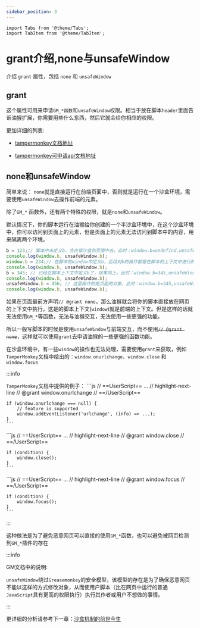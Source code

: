 ```yaml
---
sidebar_position: 3
---
```


```mdx-code-block
import Tabs from '@theme/Tabs';
import TabItem from '@theme/TabItem';
```

# grant介绍,none与unsafeWindow

介绍 `grant` 属性，包括 `none` 和 `unsafeWindow`

## grant
这个属性可用来申请`GM_*函数`和`unsafeWindow`权限。相当于放在脚本`header`里面告诉油猴扩展，你需要用些什么东西，然后它就会给你相应的权限。

更加详细的列表:

- [tampermonkey文档地址](https://www.tampermonkey.net/documentation.php#_grant)

- [tampermonkey可申请api文档地址](https://www.tampermonkey.net/documentation.php#api)

## none和unsafeWindow

简单来说：
`none`就是直接运行在前端页面中，否则就是运行在一个沙盒环境，需要使用`unsafeWindow`去操作前端的元素。

除了`GM_*` 函数外，还有两个特殊的权限，就是`none`和`unsafeWindow`。

默认情况下，你的脚本运行在油猴给你创建的一个半沙盒环境中，在这个沙盒环境中，你可以访问到页面上的元素，但是页面上的元素无法访问到脚本中的内容，用来隔离两个环境。

```js
b = 123;// 脚本中未定义b，会击穿沙盒到页面中去，此时：window.b=undefind,unsafeWindow=123;
console.log(window.b, unsafeWindow.b);
window.b = 234;// 在脚本的window中定义b，后续对b的操作都是在脚本的上下文中进行的，此时：window.b=234,unsafeWindow=123;
console.log(window.b, unsafeWindow.b);
b = 345; // 已经在脚本上下文中定义b了，效果同上，此时：window.b=345,unsafeWindow=123;
console.log(window.b, unsafeWindow.b);
unsafeWindow.b = 456; // 这里操作的是页面的对象，此时：window.b=345,unsafeWindow.b=456;
console.log(window.b, unsafeWindow.b);
```

如果在页面最前方声明`// @grant none`，那么油猴就会将你的脚本直接放在网页的上下文中执行，这是的脚本上下文(`window`)就是前端的上下文。但是这样的话就无法使用`GM_*`等函数，无法与油猴交互，无法使用一些更强的功能。

所以一般写脚本的时候是使用`unsafeWindow`与前端交互，而不使用<s>`// @grant none`</s>，这样就可以使用`grant`去申请油猴的一些更强的函数功能。

在沙盒环境中，有一些`window`的操作也无法处理，需要使用`grant`来获取，例如`TamperMonkey`文档中给出的：`window.onurlchange`、`window.close` 和 `window.focus`

:::info

`TamperMonkey`文档中提供的例子：
<Tabs>
  <TabItem value="onurlchange" label="window.onurlchange" default>
    ```js
    // ==UserScript==
    ...
    // highlight-next-line
    // @grant window.onurlchange
    // ==/UserScript==

    if (window.onurlchange === null) {
        // feature is supported
        window.addEventListener('urlchange', (info) => ...);
    }
    ```
  </TabItem>
  <TabItem value="close" label="window.close">
    ```js
    // ==UserScript==
    ...
    // highlight-next-line
    // @grant window.close
    // ==/UserScript==

    if (condition) {
        window.close();
    }
    ```
  </TabItem>
  <TabItem value="focus" label="window.focus">
    ```js
    // ==UserScript==
    ...
    // highlight-next-line
    // @grant window.focus
    // ==/UserScript==

    if (condition) {
        window.focus();
    }
    ```
  </TabItem>
</Tabs>

:::

这种做法是为了避免恶意网页可以直接的使用`GM_*`函数，也可以避免被网页检测到`GM_*`插件的存在

:::info

GM文档中的说明:

`unsafeWindow`绕过`Greasemonkey`的安全模型，该模型的存在是为了确保恶意网页不能以这样的方式修改对象，从而使用户脚本（比在网页中运行的普通`JavaScript`具有更高的权限执行）执行其作者或用户不想做的事情。

:::

更详细的分析请参考下一章：[沙盒机制的前世今生](/油猴教程/入门篇/沙盒机制的前世今生/)